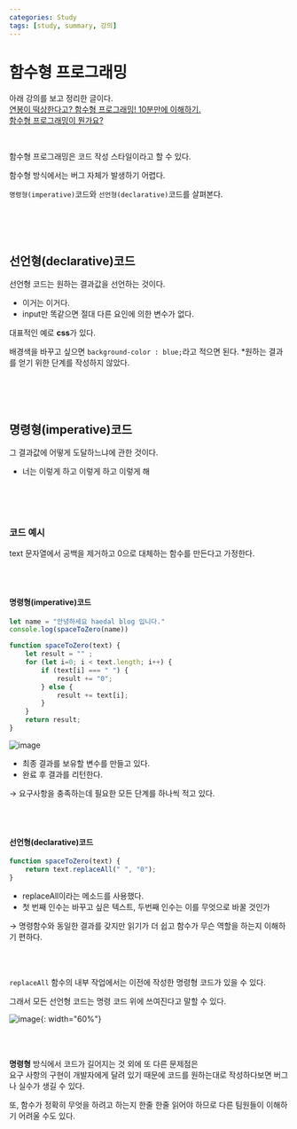 ```yaml
---
categories: Study
tags: [study, summary, 강의]
---
```


# 함수형 프로그래밍
아래 강의를 보고 정리한 글이다.                      
[연봉이 떡상한다고? 함수형 프로그래밍! 10분만에 이해하기.](https://www.youtube.com/watch?v=7aEQLvvnQIY&t=445s)                  
[함수형 프로그래밍이 뭔가요?](https://www.youtube.com/watch?v=jVG5jvOzu9Y)

<br>

함수형 프로그래밍은 코드 작성 스타일이라고 할 수 있다.

함수형 방식에서는 버그 자체가 발생하기 어렵다.

`명령형(imperative)`코드와 `선언형(declarative)`코드를 살펴본다.

<br><br><br>

## 선언형(declarative)코드
선언형 코드는 원하는 결과값을 선언하는 것이다.

- 이거는 이거다.
- input만 똑같으면 절대 다른 요인에 의한 변수가 없다.


대표적인 예로 **css**가 있다.

배경색을 바꾸고 싶으면 `background-color : blue;`라고 적으면 된다.
*원하는 결과를 얻기 위한 단계를 작성하지 않았다.

<br><br><br>

## 명령형(imperative)코드
그 결과값에 어떻게 도달하느냐에 관한 것이다.

- 너는 이렇게 하고 이렇게 하고 이렇게 해


<br><br><br>

### 코드 예시
text 문자열에서 공백을 제거하고 0으로 대체하는 함수를 만든다고 가정한다.

<br><br>

#### 명령형(imperative)코드
```js
let name = "안녕하세요 haedal blog 입니다."
console.log(spaceToZero(name))

function spaceToZero(text) {
    let result = "" ;
    for (let i=0; i < text.length; i++) {
        if (text[i] === " ") {
            result += "0";
        } else {
            result += text[i];
        }
    }
    return result;
}
```

![image](https://user-images.githubusercontent.com/74857364/201053548-91956e44-b6b8-447b-815f-15216fee7547.png)

- 최종 결과를 보유할 변수를 만들고 있다.
- 완료 후 결과를 리턴한다.

→ 요구사항을 충족하는데 필요한 모든 단계를 하나씩 적고 있다.


<br><br>

#### 선언형(declarative)코드
```js
function spaceToZero(text) {
    return text.replaceAll(" ", "0");
}
```
- replaceAll이라는 메소드를 사용했다.
- 첫 번째 인수는 바꾸고 싶은 텍스트, 두번째 인수는 이를 무엇으로 바꿀 것인가

→ 명령함수와 동일한 결과를 갖지만 읽기가 더 쉽고 함수가 무슨 역할을 하는지 이해하기 편하다.

<br><br>

`replaceAll` 함수의 내부 작업에서는 이전에 작성한 명령형 코드가 있을 수 있다.

그래서 모든 선언형 코드는 명령 코드 위에 쓰여진다고 말할 수 있다.

![image](https://user-images.githubusercontent.com/74857364/201056071-b196455c-a8b4-4f4a-85d5-222d8dc05e30.png){: width="60%"}

<br><br>

**명령형** 방식에서 코드가 길어지는 것 외에 또 다른 문제점은                    
요구 사항의 구현이 개발자에게 달려 있기 때문에 코드를 원하는대로 작성하다보면 버그나 실수가 생길 수 있다.                 

또, 함수가 정확히 무엇을 하려고 하는지 한줄 한줄 읽어야 하므로 다른 팀원들이 이해하기 어려울 수도 있다.

